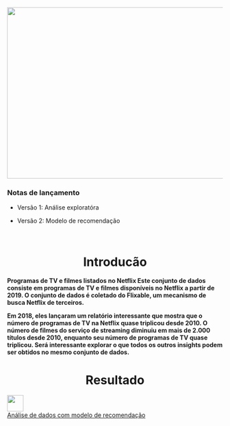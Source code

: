 <h1 style="text-align:center">
<img src="https://m.gifmania.co.uk/TV-Series-Animated-Gifs/Animated-TV-channels-Logotypes/Netflix-Logo-91903.gif" style="width:900px;height:400px;">

### Notas de lançamento

- Versão 1: Análise exploratóra

- Versão 2: Modelo de recomendação

<a id="1"></a> <br>
# <div><center>Introducão</center></div>

**Programas de TV e filmes listados no Netflix
Este conjunto de dados consiste em programas de TV e filmes disponíveis no Netflix a partir de 2019. O conjunto de dados é coletado do Flixable, um mecanismo de busca Netflix de terceiros.**

**Em 2018, eles lançaram um relatório interessante que mostra que o número de programas de TV na Netflix quase triplicou desde 2010. O número de filmes do serviço de streaming diminuiu em mais de 2.000 títulos desde 2010, enquanto seu número de programas de TV quase triplicou. Será interessante explorar o que todos os outros insights podem ser obtidos no mesmo conjunto de dados.**



# <div><center>Resultado</center></div>
<a href="https://github.com/OtavioTavares/recomendacao_netflix/blob/main/modelo-recomendacao-netflix.ipynb"><img src="https://miro.medium.com/max/346/0*I3hkRieQ6B3qwwhy." width="38" height="38"  style="display: block;" border="0"/>Análise de dados com modelo de recomendação</a>
